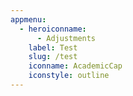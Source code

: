 ```yaml
---
appmenu:
  - heroiconname:
      - Adjustments
    label: Test
    slug: /test
    iconname: AcademicCap
    iconstyle: outline
---
```

